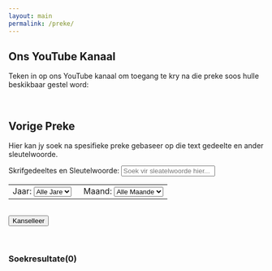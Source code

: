 ```yaml
---
layout: main
permalink: /preke/
---
```

<script>  
    
    $(function(){
    
     document.getElementById("keywords").value = " "; 
     
     document.getElementById("clear").addEventListener("click", function(){
        document.getElementById('keywords').value = " ";
        document.getElementById('year').value = "all";
        document.getElementById('month').value = "month";
        document.getElementById('keywords').focus();
        onSearch();
     }); 
    
     var myElement = document.getElementById('results');
     if(window.addEventListener) {
        // Normal browsers
        myElement.addEventListener('DOMSubtreeModified', contentChanged, false);
     } else if(window.attachEvent) {
        // IE
        myElement.attachEvent('DOMSubtreeModified', contentChanged);
     }
     onSearch();
    
    }); 
    
    function contentChanged() { 
        totalResults = document.getElementById('results').children.length;
        header = document.getElementById('resultsHeader');
        if(header) header.innerHTML = "Soekresultate(" + totalResults + ")";
    } 
    
    function applyFilter(element){
        
        var filterYear = false;
        var filterMonth = false;
    
        var year = document.getElementById('year').value
        if(year !== undefined || year !== "all") filterYear = true;
 
        var month = document.getElementById('month').value
        if(month !== undefined || month !== "all") filterMonth = true;
    
        if(filterYear && !filterMonth) return element.year === document.getElementById('year').value;
        else if(!filterYear && filterMonth) return element.month === document.getElementById('month').value 
        else if(filterYear && filterMonth) return element.year === document.getElementById('year').value && element.month === document.getElementById('month').value
        else return true;
    }
    
    function onSearch(sender){
      
      var selYear = document.getElementById("year");
      var selMonth = document.getElementById("month");
      var inpText = document.getElementById("keywords");
      var searchString = inpText.value; 
      
      if(selYear.value !== "all"){
        if(searchString === "" || searchString === " "){
            searchString = selYear.value
        }else{
            searchString += " " + selYear.value
        }
      }
    
      if(selMonth.value !== "all"){
        if(searchString === "" || searchString === " "){
            searchString = selMonth.value
        }else{
            searchString += " " + selMonth.value
        }
      }
    
      search.search(searchString, applyFilter.bind(this));
      var inputField = document.getElementById('keywords');
      if(inputField.value === "") inputField.value = " ";
    };
    
</script>  

## Ons YouTube Kanaal
Teken in op ons YouTube kanaal om toegang te kry na die preke soos hulle beskikbaar gestel word: 
<div class="g-ytsubscribe" data-channelid="UC0ZP4XfiYIW-CgGgnnmV-2Q" data-layout="default" data-count="hidden"></div>
<br/>

## Vorige Preke
Hier kan jy soek na spesifieke preke gebaseer op die text gedeelte en ander sleutelwoorde.
<br/>

<div class="filterContainer">
  <form action="#">
    <div class="row">
      <div class="col">
        <label for="keywords" style="margin-bottom: 0px; padding-bottom: 6px;">Skrifgedeeltes en Sleutelwoorde:</label>
        <input type="text" id="keywords" name="keywords" placeholder="Soek vir sleatelwoorde hier..." oninput="onSearch()">
      </div> 
    </div>
    <div class="row">
      <div class="col">
        <table style="width:100%">
          <tbody>
              <tr>
                <td>
                    <label for="year" style="margin-bottom: 0px; padding-bottom: 6px;">Jaar:</label>
                    <select name="year" id="year" onchange="onSearch()">
                        <option value="all">Alle Jare</option>
                        <option value="23">2023</option>
                        <option value="22">2022</option>
                        <option value="21">2021</option>
                        <option value="20">2020</option>
                        <option value="19">2019</option>
                        <option value="18">2018</option>
                    </select></td>
                <td style="padding-left: 16px;">
                    <label for="month" style="margin-bottom: 0px; padding-bottom: 6px;">Maand:</label>
                    <select name="month" id="month" onchange="onSearch()">
                      <option value="all">Alle Maande</option>
                      <option value="Jan">Januarie</option>
                      <option value="Feb">Februarie</option>
                      <option value="Mar">Maart</option>
                      <option value="Apr">April</option>
                      <option value="May">Mei</option>
                      <option value="Jun">Junie</option>
                      <option value="Jul">Julie</option>
                      <option value="Aug">Augustus</option>
                      <option value="Sep">September</option>
                      <option value="Oct">Oktober</option>
                      <option value="Nov">November</option>
                      <option value="Dec">Desember</option>
                    </select>
                  </td>  
                </tr> 
            </tbody>
          </table> 
      </div>
    </div> 
    <div class="row"> 
      <div class="col"> 
          <button id="clear" type="button" class="btn btn-outline-danger" style="margin-top: 16px;">Kanselleer</button>
      </div>
    </div>
  </form>
</div>
<br/>
<h3 id="resultsHeader">Soekresultate(0)</h3>
<div id="results" class="grid-container"/>
